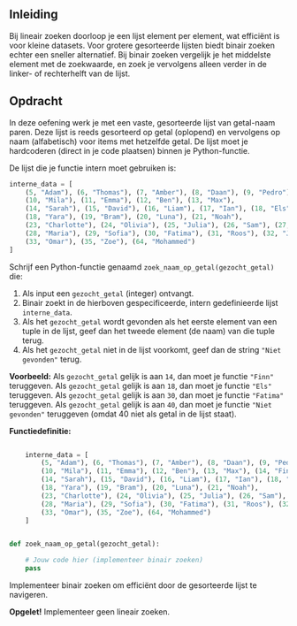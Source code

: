 ## Inleiding

Bij lineair zoeken doorloop je een lijst element per element, wat efficiënt is voor kleine datasets. Voor grotere gesorteerde lijsten biedt binair zoeken echter een sneller alternatief. Bij binair zoeken vergelijk je het middelste element met de zoekwaarde, en zoek je vervolgens alleen verder in de linker- of rechterhelft van de lijst.

## Opdracht

In deze oefening werk je met een vaste, gesorteerde lijst van getal-naam paren. Deze lijst is reeds gesorteerd op getal (oplopend) en vervolgens op naam (alfabetisch) voor items met hetzelfde getal. De lijst moet je hardcoderen (direct in je code plaatsen) binnen je Python-functie.

De lijst die je functie intern moet gebruiken is:

```python
interne_data = [
    (5, "Adam"), (6, "Thomas"), (7, "Amber"), (8, "Daan"), (9, "Pedro"),
    (10, "Mila"), (11, "Emma"), (12, "Ben"), (13, "Max"),
    (14, "Sarah"), (15, "David"), (16, "Liam"), (17, "Ian"), (18, "Els"),
    (18, "Yara"), (19, "Bram"), (20, "Luna"), (21, "Noah"),
    (23, "Charlotte"), (24, "Olivia"), (25, "Julia"), (26, "Sam"), (27, "Elias"),
    (28, "Maria"), (29, "Sofia"), (30, "Fatima"), (31, "Roos"), (32, "Jan"),
    (33, "Omar"), (35, "Zoe"), (64, "Mohammed")
]
```

Schrijf een Python-functie genaamd `zoek_naam_op_getal(gezocht_getal)` die:

1.  Als input een `gezocht_getal` (integer) ontvangt.
2.  Binair zoekt in de hierboven gespecificeerde, intern gedefinieerde lijst `interne_data`.
3.  Als het `gezocht_getal` wordt gevonden als het eerste element van een tuple in de lijst, geef dan het tweede element (de naam) van die tuple terug.
4.  Als het `gezocht_getal` niet in de lijst voorkomt, geef dan de string `"Niet gevonden"` terug.

**Voorbeeld:**
Als `gezocht_getal` gelijk is aan `14`, dan moet je functie `"Finn"` teruggeven.
Als `gezocht_getal` gelijk is aan `18`, dan moet je functie `"Els"` teruggeven.
Als `gezocht_getal` gelijk is aan `30`, dan moet je functie `"Fatima"` teruggeven.
Als `gezocht_getal` gelijk is aan `40`, dan moet je functie `"Niet gevonden"` teruggeven (omdat 40 niet als getal in de lijst staat).

**Functiedefinitie:**

```python

    interne_data = [
        (5, "Adam"), (6, "Thomas"), (7, "Amber"), (8, "Daan"), (9, "Pedro"),
        (10, "Mila"), (11, "Emma"), (12, "Ben"), (13, "Max"), (14, "Finn"),
        (14, "Sarah"), (15, "David"), (16, "Liam"), (17, "Ian"), (18, "Els"),
        (18, "Yara"), (19, "Bram"), (20, "Luna"), (21, "Noah"),
        (23, "Charlotte"), (24, "Olivia"), (25, "Julia"), (26, "Sam"), (27, "Elias"),
        (28, "Maria"), (29, "Sofia"), (30, "Fatima"), (31, "Roos"), (32, "Jan"),
        (33, "Omar"), (35, "Zoe"), (64, "Mohammed")
    ]


def zoek_naam_op_getal(gezocht_getal):

    # Jouw code hier (implementeer binair zoeken)
    pass
```

Implementeer binair zoeken om efficiënt door de gesorteerde lijst te navigeren.

**Opgelet!** Implementeer geen lineair zoeken.
